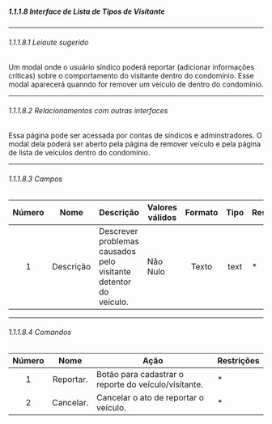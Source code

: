 ##### 1.1.1.8 Interface de Lista de Tipos de Visitante

---

###### 1.1.1.8.1 Leiaute sugerido

Um modal onde o usuário síndico poderá reportar (adicionar informações críticas) sobre o comportamento do visitante dentro do condomínio. Esse modal aparecerá quanndo for remover um veículo de dentro do condomínio.

---

###### 1.1.1.8.2 Relacionamentos com outras interfaces
Essa página pode ser acessada por contas de síndicos e adminstradores. O modal dela poderá ser aberto pela página de remover veículo e pela página de lista de veículos dentro do condomínio.

---

###### 1.1.1.8.3 Campos
| Número | Nome | Descrição | Valores válidos | Formato | Tipo | Restrições |
| :----: | :--: | --------- | --------------- | :-----: | :--: | ---------- |
|    1    |   Descrição   |    Descrever problemas causados pelo visitante detentor do veículo.      |        Não Nulo       |    Texto     |   text   |      *      |

---

###### 1.1.1.8.4 Comandos
| Número | Nome | Ação | Restrições |
| :----: | :--: | ---- | ---------- |
|    1    |   Reportar.   |     Botão para cadastrar o reporte do veículo/visitante.      | *       |
|    2    |   Cancelar.   |     Cancelar o ato de reportar o veículo.      | *       |

